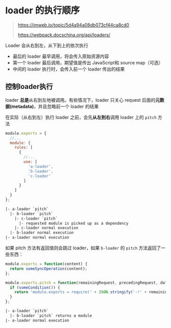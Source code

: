 # loader 的执行顺序

> https://imweb.io/topic/5d4a94a08db073cf44ca8cd0
>
> https://webpack.docschina.org/api/loaders/



Loader 会从右到左，从下到上的依次执行

- 最后的 loader 最早调用，将会传入原始资源内容
- 第一个 loader 最后调用，期望值是传出 JavaScript和 source map（可选）
- 中间的 loader 执行时，会传入前一个 loader 传出的结果



## 控制loader执行

loader **总是**从右到左地被调用。有些情况下，loader 只关心 request 后面的**元数据(metadata)**，并且忽略前一个 loader 的结果

在实际（从右到左）执行 loader 之前，会先**从左到右**调用 loader 上的 `pitch` 方法

```js
module.exports = {
  //...
  module: {
    rules: [
      {
        //...
        use: [
          'a-loader',
          'b-loader',
          'c-loader'
        ]
      }
    ]
  }
};
```

```diff
|- a-loader `pitch`
  |- b-loader `pitch`
    |- c-loader `pitch`
      |- requested module is picked up as a dependency
    |- c-loader normal execution
  |- b-loader normal execution
|- a-loader normal execution
```

如果 pitch 方法有返回值则会跳过 loader，如果 `b-loader` 的 `pitch` 方法返回了一些东西：

```javascript
module.exports = function(content) {
  return someSyncOperation(content);
};

module.exports.pitch = function(remainingRequest, precedingRequest, data) {
  if (someCondition()) {
    return 'module.exports = require(' + JSON.stringify('-!' + remainingRequest) + ');';
  }
};
```

```diff
|- a-loader `pitch`
  |- b-loader `pitch` returns a module
|- a-loader normal execution
```

